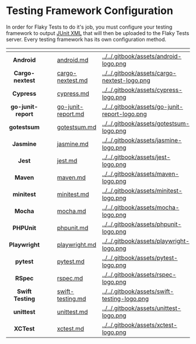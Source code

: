 # Testing Framework Configuration

In order for Flaky Tests to do it's job, you must configure your testing framework to output [JUnit XML](https://github.com/testmoapp/junitxml) that will then be uploaded to the Flaky Tests server.  Every testing framework has its own configuration method.

<table data-view="cards"><thead><tr><th align="center"></th><th data-hidden></th><th data-hidden></th><th data-hidden data-card-target data-type="content-ref"></th><th data-hidden data-card-cover data-type="files"></th></tr></thead><tbody><tr><td align="center"><strong>Android</strong></td><td></td><td></td><td><a href="android.md">android.md</a></td><td><a href="../../.gitbook/assets/android-logo.png">../../.gitbook/assets/android-logo.png</a></td></tr><tr><td align="center"><strong>Cargo-nextest</strong></td><td></td><td></td><td><a href="cargo-nextest.md">cargo-nextest.md</a></td><td><a href="../../.gitbook/assets/cargo-nextest-logo.png">../../.gitbook/assets/cargo-nextest-logo.png</a></td></tr><tr><td align="center"><strong>Cypress</strong></td><td></td><td></td><td><a href="cypress.md">cypress.md</a></td><td><a href="../../.gitbook/assets/cypress-logo.png">../../.gitbook/assets/cypress-logo.png</a></td></tr><tr><td align="center"><strong>go-junit-report</strong></td><td></td><td></td><td><a href="go-junit-report.md">go-junit-report.md</a></td><td><a href="../../.gitbook/assets/go-junit-report-logo.png">../../.gitbook/assets/go-junit-report-logo.png</a></td></tr><tr><td align="center"><strong>gotestsum</strong></td><td></td><td></td><td><a href="gotestsum.md">gotestsum.md</a></td><td><a href="../../.gitbook/assets/gotestsum-logo.png">../../.gitbook/assets/gotestsum-logo.png</a></td></tr><tr><td align="center"><strong>Jasmine</strong></td><td></td><td></td><td><a href="jasmine.md">jasmine.md</a></td><td><a href="../../.gitbook/assets/jasmine-logo.png">../../.gitbook/assets/jasmine-logo.png</a></td></tr><tr><td align="center"><strong>Jest</strong></td><td></td><td></td><td><a href="jest.md">jest.md</a></td><td><a href="../../.gitbook/assets/jest-logo.png">../../.gitbook/assets/jest-logo.png</a></td></tr><tr><td align="center"><strong>Maven</strong></td><td></td><td></td><td><a href="maven.md">maven.md</a></td><td><a href="../../.gitbook/assets/maven-logo.png">../../.gitbook/assets/maven-logo.png</a></td></tr><tr><td align="center"><strong>minitest</strong></td><td></td><td></td><td><a href="minitest.md">minitest.md</a></td><td><a href="../../.gitbook/assets/minitest-logo.png">../../.gitbook/assets/minitest-logo.png</a></td></tr><tr><td align="center"><strong>Mocha</strong></td><td></td><td></td><td><a href="mocha.md">mocha.md</a></td><td><a href="../../.gitbook/assets/mocha-logo.png">../../.gitbook/assets/mocha-logo.png</a></td></tr><tr><td align="center"><strong>PHPUnit</strong></td><td></td><td></td><td><a href="phpunit.md">phpunit.md</a></td><td><a href="../../.gitbook/assets/phpunit-logo.png">../../.gitbook/assets/phpunit-logo.png</a></td></tr><tr><td align="center"><strong>Playwright</strong></td><td></td><td></td><td><a href="playwright.md">playwright.md</a></td><td><a href="../../.gitbook/assets/playwright-logo.png">../../.gitbook/assets/playwright-logo.png</a></td></tr><tr><td align="center"><strong>pytest</strong></td><td></td><td></td><td><a href="pytest.md">pytest.md</a></td><td><a href="../../.gitbook/assets/pytest-logo.png">../../.gitbook/assets/pytest-logo.png</a></td></tr><tr><td align="center"><strong>RSpec</strong></td><td></td><td></td><td><a href="rspec.md">rspec.md</a></td><td><a href="../../.gitbook/assets/rspec-logo.png">../../.gitbook/assets/rspec-logo.png</a></td></tr><tr><td align="center"><strong>Swift Testing</strong></td><td></td><td></td><td><a href="swift-testing.md">swift-testing.md</a></td><td><a href="../../.gitbook/assets/swift-testing-logo.png">../../.gitbook/assets/swift-testing-logo.png</a></td></tr><tr><td align="center"><strong>unittest</strong></td><td></td><td></td><td><a href="unittest.md">unittest.md</a></td><td><a href="../../.gitbook/assets/unittest-logo.png">../../.gitbook/assets/unittest-logo.png</a></td></tr><tr><td align="center"><strong>XCTest</strong></td><td></td><td></td><td><a href="xctest.md">xctest.md</a></td><td><a href="../../.gitbook/assets/xctest-logo.png">../../.gitbook/assets/xctest-logo.png</a></td></tr></tbody></table>


